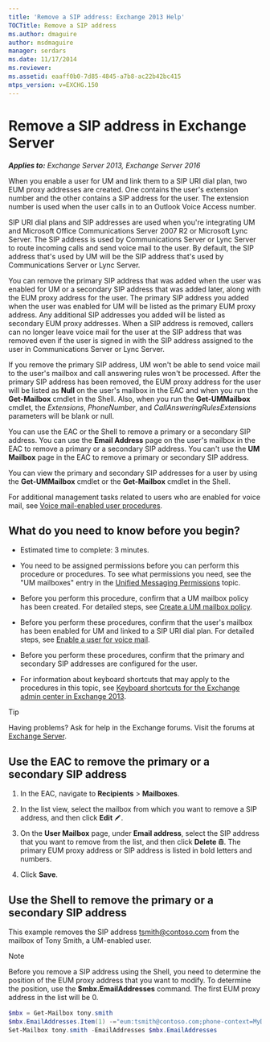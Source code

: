 ```yaml
---
title: 'Remove a SIP address: Exchange 2013 Help'
TOCTitle: Remove a SIP address
ms.author: dmaguire
author: msdmaguire
manager: serdars
ms.date: 11/17/2014
ms.reviewer:
ms.assetid: eaaff0b0-7d85-4845-a7b8-ac22b42bc415
mtps_version: v=EXCHG.150
---
```


# Remove a SIP address in Exchange Server

_**Applies to:** Exchange Server 2013, Exchange Server 2016_

When you enable a user for UM and link them to a SIP URI dial plan, two EUM proxy addresses are created. One contains the user's extension number and the other contains a SIP address for the user. The extension number is used when the user calls in to an Outlook Voice Access number.

SIP URI dial plans and SIP addresses are used when you're integrating UM and Microsoft Office Communications Server 2007 R2 or Microsoft Lync Server. The SIP address is used by Communications Server or Lync Server to route incoming calls and send voice mail to the user. By default, the SIP address that's used by UM will be the SIP address that's used by Communications Server or Lync Server.

You can remove the primary SIP address that was added when the user was enabled for UM or a secondary SIP address that was added later, along with the EUM proxy address for the user. The primary SIP address you added when the user was enabled for UM will be listed as the primary EUM proxy address. Any additional SIP addresses you added will be listed as secondary EUM proxy addresses. When a SIP address is removed, callers can no longer leave voice mail for the user at the SIP address that was removed even if the user is signed in with the SIP address assigned to the user in Communications Server or Lync Server.

If you remove the primary SIP address, UM won't be able to send voice mail to the user's mailbox and call answering rules won't be processed. After the primary SIP address has been removed, the EUM proxy address for the user will be listed as **Null** on the user's mailbox in the EAC and when you run the **Get-Mailbox** cmdlet in the Shell. Also, when you run the **Get-UMMailbox** cmdlet, the _Extensions_, _PhoneNumber_, and _CallAnsweringRulesExtensions_ parameters will be blank or null.

You can use the EAC or the Shell to remove a primary or a secondary SIP address. You can use the **Email Address** page on the user's mailbox in the EAC to remove a primary or a secondary SIP address. You can't use the **UM Mailbox** page in the EAC to remove a primary or secondary SIP address.

You can view the primary and secondary SIP addresses for a user by using the **Get-UMMailbox** cmdlet or the **Get-Mailbox** cmdlet in the Shell.

For additional management tasks related to users who are enabled for voice mail, see [Voice mail-enabled user procedures](voice-mail-enabled-user-procedures-exchange-2013-help.md).

## What do you need to know before you begin?

- Estimated time to complete: 3 minutes.

- You need to be assigned permissions before you can perform this procedure or procedures. To see what permissions you need, see the "UM mailboxes" entry in the [Unified Messaging Permissions](https://technet.microsoft.com/library/d326c3bc-8f33-434a-bf02-a83cc26a5498.aspx) topic.

- Before you perform this procedure, confirm that a UM mailbox policy has been created. For detailed steps, see [Create a UM mailbox policy](create-um-mailbox-policy-exchange-2013-help.md).

- Before you perform these procedures, confirm that the user's mailbox has been enabled for UM and linked to a SIP URI dial plan. For detailed steps, see [Enable a user for voice mail](enable-a-user-for-voice-mail-exchange-2013-help.md).

- Before you perform these procedures, confirm that the primary and secondary SIP addresses are configured for the user.

- For information about keyboard shortcuts that may apply to the procedures in this topic, see [Keyboard shortcuts for the Exchange admin center in Exchange 2013](keyboard-shortcuts-in-the-exchange-admin-center-2013-help.md).

> [!TIP]
> Having problems? Ask for help in the Exchange forums. Visit the forums at [Exchange Server](https://go.microsoft.com/fwlink/p/?linkId=60612).

## Use the EAC to remove the primary or a secondary SIP address

1. In the EAC, navigate to **Recipients** \> **Mailboxes**.

2. In the list view, select the mailbox from which you want to remove a SIP address, and then click **Edit** ![Edit icon](images/ITPro_EAC_EditIcon.gif).

3. On the **User Mailbox** page, under **Email address**, select the SIP address that you want to remove from the list, and then click **Delete** ![Delete icon](images/ITPro_EAC_DeleteIcon.gif). The primary EUM proxy address or SIP address is listed in bold letters and numbers.

4. Click **Save**.

## Use the Shell to remove the primary or a secondary SIP address

This example removes the SIP address tsmith@contoso.com from the mailbox of Tony Smith, a UM-enabled user.

> [!NOTE]
> Before you remove a SIP address using the Shell, you need to determine the position of the EUM proxy address that you want to modify. To determine the position, use the **$mbx.EmailAddresses** command. The first EUM proxy address in the list will be 0.

```powershell
$mbx = Get-Mailbox tony.smith
$mbx.EmailAddresses.Item(1) -="eum:tsmith@contoso.com;phone-context=MyDialPlan.contoso.com"
Set-Mailbox tony.smith -EmailAddresses $mbx.EmailAddresses
```
